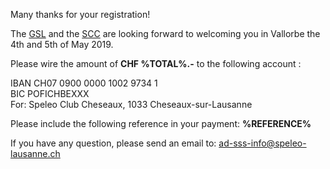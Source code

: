 Many thanks for your registration!

The [GSL](http://www.speleo-lausanne.ch) and the [SCC](http://www.speleo-cheseaux.ch)
are looking forward to welcoming you in Vallorbe the 4th and 5th of May 2019.

Please wire the amount of **CHF %TOTAL%.-** to the following account :

IBAN CH07 0900 0000 1002 9734 1<br/>
BIC POFICHBEXXX <br/>
For: Speleo Club Cheseaux, 1033 Cheseaux-sur-Lausanne<br/>

Please include the following reference in your payment: **%REFERENCE%**

If you have any question, please send an email to: ad-sss-info@speleo-lausanne.ch
